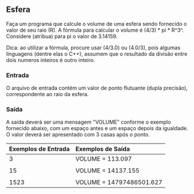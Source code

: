 ## Esfera

Faça um programa que calcule o volume de uma esfera sendo fornecido o valor de seu raio (R). A fórmula para calcular o volume é (4/3) * pi * R^3^. Considere (atribua) para pi o valor de 3.14159.

Dica: ao utilizar a fórmula, procure usar (4/3.0) ou (4.0/3), pois algumas linguagens (dentre elas o C++), assumem que o resultado da divisão entre dois numeros inteiros é outro inteiro.

### Entrada

O arquivo de entrada contém um valor de ponto flutuante (dupla precisão), correspondente ao raio da esfera.

### Saída

A saída deverá ser uma mensagem "VOLUME" conforme o exemplo fornecido abaixo, com um espaço antes e um espaço depois da igualdade. O valor deverá ser apresentado com 3 casas após o ponto.

|**Exemplos de Entrada**|**Exemplos de Saída**          |
|   :---            |   :---                    |
|3                  |VOLUME = 113.097           |
|                   |                           |
|15                 |VOLUME = 14137.155         |
|                   |                           |
|1523               |VOLUME = 14797486501.627   |
